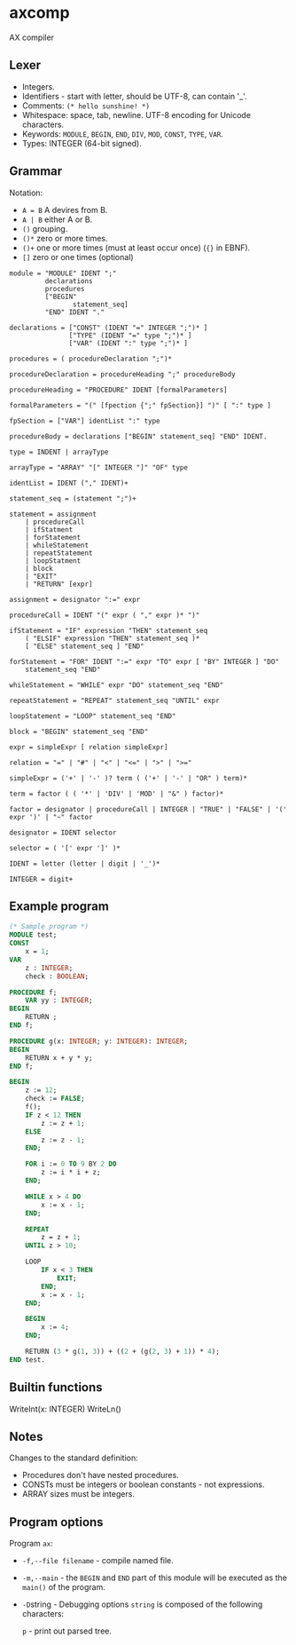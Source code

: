# axcomp

AX compiler

## Lexer

* Integers.
* Identifiers - start with letter, should be UTF-8, can contain '_'.
* Comments: `(* hello sunshine! *)`
* Whitespace: space, tab, newline. UTF-8 encoding for Unicode characters.
* Keywords: `MODULE`, `BEGIN`, `END`, `DIV`, `MOD`, `CONST`, `TYPE`, `VAR`.
* Types: INTEGER (64-bit signed).

## Grammar

Notation:

* `A = B` A devires from B.
* `A | B` either A or B.
* `()` grouping.
* `()*` zero or more times.
* `()+` one or more times (must at least occur once) (`{}` in EBNF).
* `[]` zero or one times (optional)  

```ebnf
module = "MODULE" IDENT ";"
         declarations
         procedures
         ["BEGIN"
                statement_seq]
         "END" IDENT "."

declarations = ["CONST" (IDENT "=" INTEGER ";")* ]
               ["TYPE" (IDENT "=" type ";")* ]
               ["VAR" (IDENT ":" type ";")* ]

procedures = ( procedureDeclaration ";")*

procedureDeclaration = procedureHeading ";" procedureBody

procedureHeading = "PROCEDURE" IDENT [formalParameters]

formalParameters = "(" [fpection {";" fpSection}] ")" [ ":" type ]

fpSection = ["VAR"] identList ":" type

procedureBody = declarations ["BEGIN" statement_seq] "END" IDENT.

type = INDENT | arrayType

arrayType = "ARRAY" "[" INTEGER "]" "OF" type

identList = IDENT ("," IDENT)+

statement_seq = (statement ";")+

statement = assignment
    | procedureCall
    | ifStatment
    | forStatement
    | whileStatement
    | repeatStatement
    | loopStatment
    | block
    | "EXIT"
    | "RETURN" [expr]

assignment = designator ":=" expr

procedureCall = IDENT "(" expr ( "," expr )* ")"

ifStatement = "IF" expression "THEN" statement_seq
    ( "ELSIF" expression "THEN" statement_seq )*
    [ "ELSE" statement_seq ] "END"

forStatement = "FOR" IDENT ":=" expr "TO" expr [ "BY" INTEGER ] "DO"
    statement_seq "END"

whileStatement = "WHILE" expr "DO" statement_seq "END"

repeatStatement = "REPEAT" statement_seq "UNTIL" expr

loopStatement = "LOOP" statement_seq "END"

block = "BEGIN" statement_seq "END"

expr = simpleExpr [ relation simpleExpr]

relation = "=" | "#" | "<" | "<=" | ">" | ">="

simpleExpr = ('+' | '-' )? term ( ('+' | '-' | "OR" ) term)*

term = factor ( ( '*' | 'DIV' | 'MOD' | "&" ) factor)*

factor = designator | procedureCall | INTEGER | "TRUE" | "FALSE" | '(' expr ')' | "~" factor

designator = IDENT selector

selector = ( '[' expr ']' )*

IDENT = letter (letter | digit | '_')*

INTEGER = digit+
```

## Example program

```pascal
(* Sample program *)
MODULE test;
CONST
    x = 1;
VAR
    z : INTEGER;
    check : BOOLEAN;

PROCEDURE f;
    VAR yy : INTEGER;
BEGIN
    RETURN ;
END f;

PROCEDURE g(x: INTEGER; y: INTEGER): INTEGER;
BEGIN
    RETURN x + y * y;
END f;

BEGIN
    z := 12;
    check := FALSE;
    f();
    IF z < 12 THEN
        z := z + 1;
    ELSE
        z := z - 1;
    END;

    FOR i := 0 TO 9 BY 2 DO
        z := i * i + z;
    END;

    WHILE x > 4 DO
        x := x - 1;
    END;

    REPEAT
        z = z + 1;
    UNTIL z > 10;

    LOOP
        IF x < 3 THEN
            EXIT;
        END;
        x := x - 1;
    END;

    BEGIN
        x := 4;
    END;

    RETURN (3 * g(1, 3)) + ((2 + (g(2, 3) + 1)) * 4);
END test.
```

## Builtin functions

WriteInt(x: INTEGER)
WriteLn()

## Notes

Changes to the standard definition:

* Procedures don't have nested procedures.
* CONSTs must be integers or boolean constants - not expressions.
* ARRAY sizes must be integers.

## Program options

Program `ax`:

* `-f,--file filename` - compile named file.
* `-m,--main` - the `BEGIN` and `END` part of this module will be executed as the `main()` of the program.

* `-D`string - Debugging options `string` is composed of the following characters:

   `p` - print out parsed tree.
